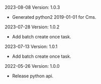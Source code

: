 2023-08-08 Version: 1.0.3
- Generated python2 2019-01-01 for Cms.

2023-07-28 Version: 1.0.2
- Add batch create once task.

2023-07-13 Version: 1.0.1
- Add batch create once task.

2022-05-26 Version: 1.0.0
- Release python api.

